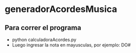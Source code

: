 # generadorAcordesMusica

## Para correr el programa

- python calculadoraAcordes.py
- Luego ingresar la nota en mayusculas, por ejemplo: DO#
